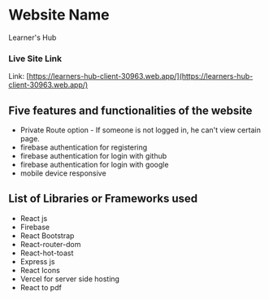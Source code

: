 

# Website Name

Learner's Hub

### Live Site Link

Link: [https://learners-hub-client-30963.web.app/](https://learners-hub-client-30963.web.app/)

## Five features and functionalities of the website

* Private Route option - If someone is not logged in, he can't view certain page.
* firebase authentication for registering
* firebase authentication for login with github
* firebase authentication for login with google
* mobile device responsive

## List of Libraries or Frameworks used

* React js
* Firebase
* React Bootstrap
* React-router-dom
* React-hot-toast
* Express js
* React Icons
* Vercel for server side hosting
* React to pdf